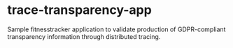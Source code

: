 # trace-transparency-app
Sample fitnesstracker application to validate production of GDPR-compliant transparency information through distributed tracing.
